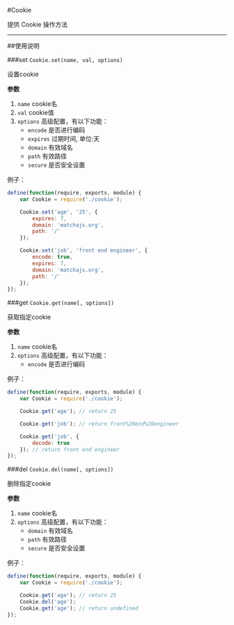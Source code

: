 #Cookie

提供 Cookie 操作方法

---


##使用说明

###set `Cookie.set(name, val, options)`

设置cookie

**参数**

1. `name` cookie名
2. `val` cookie值
3. `options` 高级配置，有以下功能：
    - `encode` 是否进行编码
    - `expires` 过期时间, 单位:天
    - `domain` 有效域名
    - `path` 有效路径
    - `secure` 是否安全设置


例子：
```js
define(function(require, exports, module) {
    var Cookie = require('./cookie');

    Cookie.set('age', '25', {
        expires: 7,
        domain: 'matchajs.org',
        path: '/'
    });

    Cookie.set('job', 'front end engineer', {
        encode: true,
        expires: 7,
        domain: 'matchajs.org',
        path: '/'
    });
});
```

###get `Cookie.get(name[, options])`

获取指定cookie

**参数**

1. `name` cookie名
2. `options` 高级配置，有以下功能：
    - `encode` 是否进行编码


例子：
```js
define(function(require, exports, module) {
    var Cookie = require('./cookie');

    Cookie.get('age'); // return 25

    Cookie.get('job'); // return front%20end%20engineer

    Cookie.get('job', {
        decode: true
    }); // return front end engineer
});
```

###del `Cookie.del(name[, options])`

删除指定cookie

**参数**

1. `name` cookie名
2. `options` 高级配置，有以下功能：
    - `domain` 有效域名
    - `path` 有效路径
    - `secure` 是否安全设置


例子：

```js
define(function(require, exports, module) {
    var Cookie = require('./cookie');

    Cookie.get('age'); // return 25
    Cookie.del('age');
    Cookie.get('age'); // return undefined
});
```